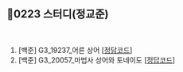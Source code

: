 
## 📘0223 스터디(정교준)
</br>

1. [백준] G3_19237_어른 상어 [[정답코드]()]
2. [백준] G3_20057_마법사 상어와 토네이도 [[정답코드](https://github.com/jeongkyojun/AlgorithmStudy/blob/main/%EC%8A%A4%ED%84%B0%EB%94%94/0225/%EC%A0%95%EA%B5%90%EC%A4%80/G3_20057_%EB%A7%88%EB%B2%95%EC%82%AC%EC%83%81%EC%96%B4%EC%99%80%ED%86%A0%EB%84%A4%EC%9D%B4%EB%8F%84.md)]
